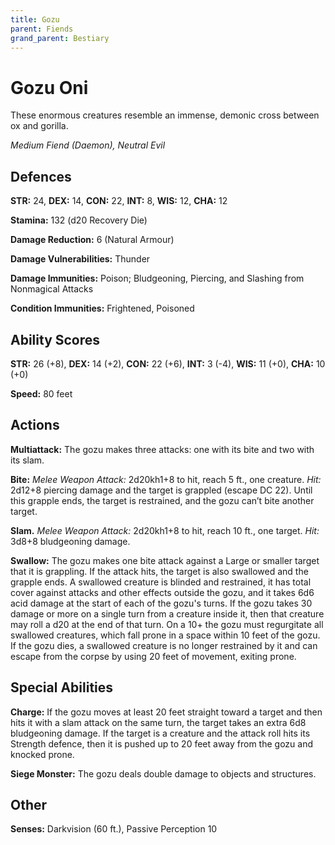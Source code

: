 ```yaml
---
title: Gozu
parent: Fiends
grand_parent: Bestiary
---
```


# Gozu Oni
These enormous creatures resemble an immense, demonic cross between ox and gorilla.

*Medium Fiend (Daemon), Neutral Evil*

## Defences
**STR:** 24, **DEX:** 14, **CON:** 22, **INT:** 8, **WIS:** 12, **CHA:** 12

**Stamina:** 132 (d20 Recovery Die)

**Damage Reduction:** 6 (Natural Armour)

**Damage Vulnerabilities:** Thunder

**Damage Immunities:** Poison; Bludgeoning, Piercing, and Slashing from Nonmagical Attacks

**Condition Immunities:** Frightened, Poisoned

## Ability Scores
**STR:** 26 (+8), **DEX:** 14 (+2), **CON:** 22 (+6), **INT:** 3 (-4), **WIS:** 11 (+0), **CHA:** 10 (+0)

**Speed:** 80 feet

## Actions
**Multiattack:** The gozu makes three attacks: one with its bite and two with its slam.

**Bite:** *Melee Weapon Attack:* 2d20kh1+8 to hit, reach 5 ft., one creature. *Hit:* 2d12+8 piercing damage and the target is grappled (escape DC 22). Until this grapple ends, the target is restrained, and the gozu can’t bite another target.

**Slam.** *Melee Weapon Attack:* 2d20kh1+8 to hit, reach 10 ft., one target. *Hit:* 3d8+8 bludgeoning damage.

**Swallow:** The gozu makes one bite attack against a Large or smaller target that it is grappling. If the attack hits, the target is also swallowed and the grapple ends. A swallowed creature is blinded and restrained, it has total cover against attacks and other effects outside the gozu, and it takes 6d6 acid damage at the start of each of the gozu's turns. If the gozu takes 30 damage or more on a single turn from a creature inside it, then that creature may roll a d20 at the end of that turn. On a 10+ the gozu must regurgitate all swallowed creatures, which fall prone in a space within 10 feet of the gozu. If the gozu dies, a swallowed creature is no longer restrained by it and can escape from the corpse by using 20 feet of movement, exiting prone.

## Special Abilities
**Charge:** If the gozu moves at least 20 feet straight toward a target and then hits it with a slam attack on the same turn, the target takes an extra 6d8 bludgeoning damage. If the target is a creature and the attack roll hits its Strength defence, then it is pushed up to 20 feet away from the gozu and knocked prone.

**Siege Monster:** The gozu deals double damage to objects and structures.

## Other
**Senses:** Darkvision (60 ft.), Passive Perception 10
